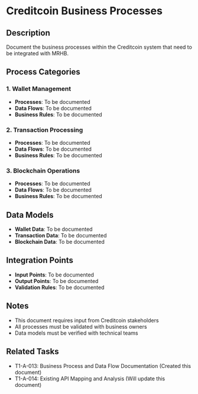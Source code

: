 # Creditcoin Business Processes

## Description
Document the business processes within the Creditcoin system that need to be integrated with MRHB.

## Process Categories

### 1. Wallet Management
- **Processes**: To be documented
- **Data Flows**: To be documented
- **Business Rules**: To be documented

### 2. Transaction Processing
- **Processes**: To be documented
- **Data Flows**: To be documented
- **Business Rules**: To be documented

### 3. Blockchain Operations
- **Processes**: To be documented
- **Data Flows**: To be documented
- **Business Rules**: To be documented

## Data Models
- **Wallet Data**: To be documented
- **Transaction Data**: To be documented
- **Blockchain Data**: To be documented

## Integration Points
- **Input Points**: To be documented
- **Output Points**: To be documented
- **Validation Rules**: To be documented

## Notes
- This document requires input from Creditcoin stakeholders
- All processes must be validated with business owners
- Data models must be verified with technical teams

## Related Tasks
- T1-A-013: Business Process and Data Flow Documentation (Created this document)
- T1-A-014: Existing API Mapping and Analysis (Will update this document) 